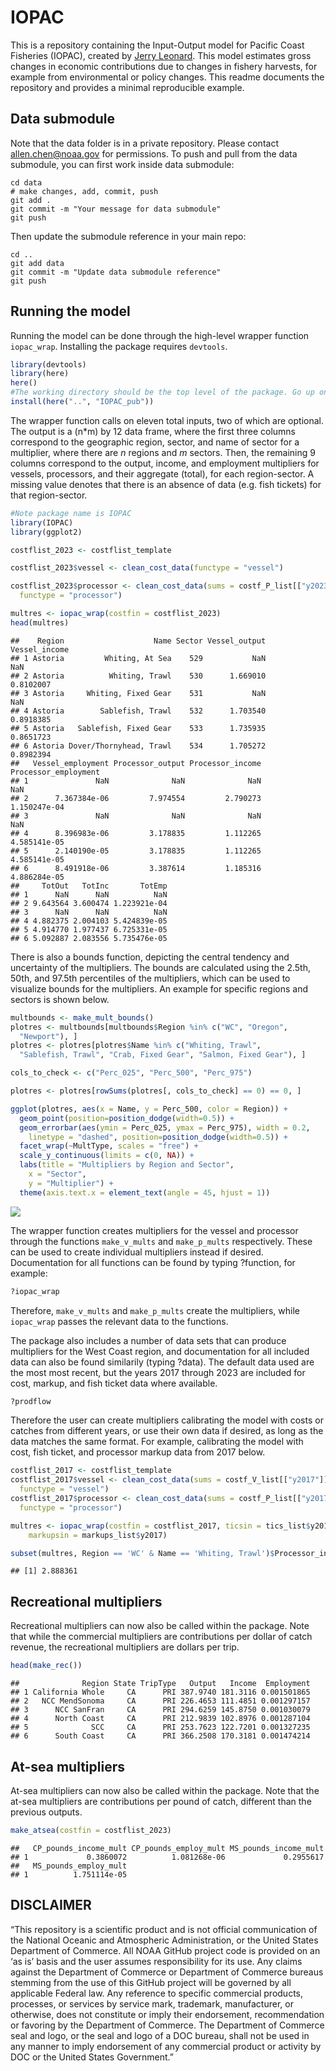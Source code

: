 <!-- README.md is generated from README.Rmd. Please edit that file -->

# IOPAC

This is a repository containing the Input-Output model for Pacific Coast
Fisheries (IOPAC), created by [Jerry
Leonard](https://github.com/allen-chen-noaa-gov/IOPAC_pub/blob/main/inst/leonard_TM.pdf).
This model estimates gross changes in economic contributions due to
changes in fishery harvests, for example from environmental or policy
changes. This readme documents the repository and provides a minimal
reproducible example.

## Data submodule

Note that the data folder is in a private repository. Please contact
<allen.chen@noaa.gov> for permissions. To push and pull from the data
submodule, you can first work inside data submodule:

``` git
cd data
# make changes, add, commit, push
git add .
git commit -m "Your message for data submodule"
git push
```

Then update the submodule reference in your main repo:

``` git
cd ..
git add data
git commit -m "Update data submodule reference"
git push
```

## Running the model

Running the model can be done through the high-level wrapper function
`iopac_wrap`. Installing the package requires `devtools`.

``` r
library(devtools)
library(here)
here()
#The working directory should be the top level of the package. Go up one to install.
install(here("..", "IOPAC_pub"))
```

The wrapper function calls on eleven total inputs, two of which are
optional. The output is a (n\*m) by 12 data frame, where the first three
columns correspond to the geographic region, sector, and name of sector
for a multiplier, where there are *n* regions and *m* sectors. Then, the
remaining 9 columns correspond to the output, income, and employment
multipliers for vessels, processors, and their aggregate (total), for
each region-sector. A missing value denotes that there is an absence of
data (e.g. fish tickets) for that region-sector.

``` r
#Note package name is IOPAC
library(IOPAC)
library(ggplot2)

costflist_2023 <- costflist_template

costflist_2023$vessel <- clean_cost_data(functype = "vessel")

costflist_2023$processor <- clean_cost_data(sums = costf_P_list[["y2023"]],
  functype = "processor")

multres <- iopac_wrap(costfin = costflist_2023)
head(multres)
```

    ##    Region                    Name Sector Vessel_output Vessel_income
    ## 1 Astoria         Whiting, At Sea    529           NaN           NaN
    ## 2 Astoria          Whiting, Trawl    530      1.669010     0.8102007
    ## 3 Astoria     Whiting, Fixed Gear    531           NaN           NaN
    ## 4 Astoria        Sablefish, Trawl    532      1.703540     0.8918385
    ## 5 Astoria   Sablefish, Fixed Gear    533      1.735935     0.8651723
    ## 6 Astoria Dover/Thornyhead, Trawl    534      1.705272     0.8982394
    ##   Vessel_employment Processor_output Processor_income Processor_employment
    ## 1               NaN              NaN              NaN                  NaN
    ## 2      7.367384e-06         7.974554         2.790273         1.150247e-04
    ## 3               NaN              NaN              NaN                  NaN
    ## 4      8.396983e-06         3.178835         1.112265         4.585141e-05
    ## 5      2.140190e-05         3.178835         1.112265         4.585141e-05
    ## 6      8.491918e-06         3.387614         1.185316         4.886284e-05
    ##     TotOut   TotInc       TotEmp
    ## 1      NaN      NaN          NaN
    ## 2 9.643564 3.600474 1.223921e-04
    ## 3      NaN      NaN          NaN
    ## 4 4.882375 2.004103 5.424839e-05
    ## 5 4.914770 1.977437 6.725331e-05
    ## 6 5.092887 2.083556 5.735476e-05

There is also a bounds function, depicting the central tendency and
uncertainty of the multipliers. The bounds are calculated using the
2.5th, 50th, and 97.5th percentiles of the multipliers, which can be
used to visualize bounds for the multipliers. An example for specific
regions and sectors is shown below.

``` r
multbounds <- make_mult_bounds()
plotres <- multbounds[multbounds$Region %in% c("WC", "Oregon",
  "Newport"), ]
plotres <- plotres[plotres$Name %in% c("Whiting, Trawl",
  "Sablefish, Trawl", "Crab, Fixed Gear", "Salmon, Fixed Gear"), ]

cols_to_check <- c("Perc_025", "Perc_500", "Perc_975")

plotres <- plotres[rowSums(plotres[, cols_to_check] == 0) == 0, ]

ggplot(plotres, aes(x = Name, y = Perc_500, color = Region)) +
  geom_point(position=position_dodge(width=0.5)) +
  geom_errorbar(aes(ymin = Perc_025, ymax = Perc_975), width = 0.2,
    linetype = "dashed", position=position_dodge(width=0.5)) +
  facet_wrap(~MultType, scales = "free") +
  scale_y_continuous(limits = c(0, NA)) +
  labs(title = "Multipliers by Region and Sector",
    x = "Sector",
    y = "Multiplier") +
  theme(axis.text.x = element_text(angle = 45, hjust = 1)) 
```

![](man/figures/README-unnamed-chunk-5-1.png)

The wrapper function creates multipliers for the vessel and processor
through the functions `make_v_mults` and `make_p_mults` respectively.
These can be used to create individual multipliers instead if desired.
Documentation for all functions can be found by typing ?function, for
example:

``` r
?iopac_wrap
```

Therefore, `make_v_mults` and `make_p_mults` create the multipliers,
while `iopac_wrap` passes the relevant data to the functions.

The package also includes a number of data sets that can produce
multipliers for the West Coast region, and documentation for all
included data can also be found similarily (typing ?data). The default
data used are the most most recent, but the years 2017 through 2023 are
included for cost, markup, and fish ticket data where available.

``` r
?prodflow
```

Therefore the user can create multipliers calibrating the model with
costs or catches from different years, or use their own data if desired,
as long as the data matches the same format. For example, calibrating
the model with cost, fish ticket, and processor markup data from 2017
below.

``` r
costflist_2017 <- costflist_template
costflist_2017$vessel <- clean_cost_data(sums = costf_V_list[["y2017"]],
  functype = "vessel")
costflist_2017$processor <- clean_cost_data(sums = costf_P_list[["y2017"]],
  functype = "processor")

multres <- iopac_wrap(costfin = costflist_2017, ticsin = tics_list$y2017,
    markupsin = markups_list$y2017)

subset(multres, Region == 'WC' & Name == 'Whiting, Trawl')$Processor_income
```

    ## [1] 2.888361

## Recreational multipliers

Recreational multipliers can now also be called within the package. Note
that while the commercial multipliers are contributions per dollar of
catch revenue, the recreational multipliers are dollars per trip.

``` r
head(make_rec())
```

    ##              Region State TripType   Output   Income  Employment
    ## 1 California Whole     CA      PRI 387.9740 181.3116 0.001501865
    ## 2   NCC MendSonoma     CA      PRI 226.4653 111.4851 0.001297157
    ## 3      NCC SanFran     CA      PRI 294.6259 145.8750 0.001030079
    ## 4      North Coast     CA      PRI 212.9839 102.8976 0.001287104
    ## 5              SCC     CA      PRI 253.7623 122.7201 0.001327235
    ## 6      South Coast     CA      PRI 366.2508 170.3181 0.001474214

## At-sea multipliers

At-sea multipliers can now also be called within the package. Note that
the at-sea multipliers are contributions per pound of catch, different
than the previous outputs.

``` r
make_atsea(costfin = costflist_2023)
```

    ##   CP_pounds_income_mult CP_pounds_employ_mult MS_pounds_income_mult
    ## 1             0.3860072          1.081268e-06             0.2955617
    ##   MS_pounds_employ_mult
    ## 1          1.751114e-05

## DISCLAIMER

“This repository is a scientific product and is not official
communication of the National Oceanic and Atmospheric Administration, or
the United States Department of Commerce. All NOAA GitHub project code
is provided on an ‘as is’ basis and the user assumes responsibility for
its use. Any claims against the Department of Commerce or Department of
Commerce bureaus stemming from the use of this GitHub project will be
governed by all applicable Federal law. Any reference to specific
commercial products, processes, or services by service mark, trademark,
manufacturer, or otherwise, does not constitute or imply their
endorsement, recommendation or favoring by the Department of Commerce.
The Department of Commerce seal and logo, or the seal and logo of a DOC
bureau, shall not be used in any manner to imply endorsement of any
commercial product or activity by DOC or the United States Government.”
